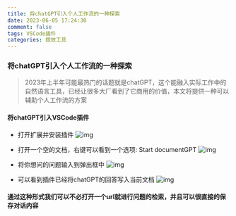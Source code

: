 ```yaml
---
title: 将chatGPT引入个人工作流的一种探索
date: 2023-06-05 17:24:30
comment: false
tags: VSCode插件
categories: 提效工具
---
```


### 将chatGPT引入个人工作流的一种探索

> 2023年上半年可能最热门的话题就是chatGPT，这个能融入实际工作中的自然语言工具，已经让很多大厂看到了它商用的价值，本文将提供一种可以辅助个人工作流的方案

#### 将chatGPT引入VSCode插件

- 打开扩展并安装插件
![img](https://gitee.com/liudoudou86/Personal_blog/blob/main/source/images/Documentgpt/20230605174311.png)

- 打开一个空的文档，右键可以看到一个选项: Start documentGPT
![img](https://gitee.com/liudoudou86/Personal_blog/blob/main/source/images/Documentgpt/20230605174154.png)

- 将你想问的问题输入到弹出框中
![img](https://gitee.com/liudoudou86/Personal_blog/blob/main/source/images/Documentgpt/20230605174447.png)

- 可以看到插件已经将chatGPT的回答写入当前文档
![img](https://gitee.com/liudoudou86/Personal_blog/blob/main/source/images/Documentgpt/20230605174637.png)

#### 通过这种形式我们可以不必打开一个url就进行问题的检索，并且可以很直接的保存对话内容